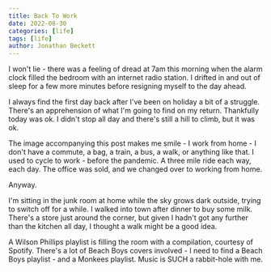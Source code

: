 ```yaml
---
title: Back To Work
date: 2022-08-30
categories: [life]
tags: [life]
author: Jonathan Beckett
---
```


I won't lie - there was a feeling of dread at 7am this morning when the alarm clock filled the bedroom with an internet radio station. I drifted in and out of sleep for a few more minutes before resigning myself to the day ahead.

I always find the first day back after I've been on holiday a bit of a struggle. There's an apprehension of what I'm going to find on my return. Thankfully today was ok. I didn't stop all day and there's still a hill to climb, but it was ok.

The image accompanying this post makes me smile - I work from home - I don't have a commute, a bag, a train, a bus, a walk, or anything like that. I used to cycle to work - before the pandemic. A three mile ride each way, each day. The office was sold, and we changed over to working from home.

Anyway.

I'm sitting in the junk room at home while the sky grows dark outside, trying to switch off for a while. I walked into town after dinner to buy some milk. There's a store just around the corner, but given I hadn't got any further than the kitchen all day, I thought a walk might be a good idea.

A Wilson Phillips playlist is filling the room with a compilation, courtesy of Spotify. There's a lot of Beach Boys covers involved - I need to find a Beach Boys playlist - and a Monkees playlist. Music is SUCH a rabbit-hole with me.